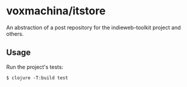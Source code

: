 # voxmachina/itstore

An abstraction of a post repository for the indieweb-toolkit project and others.

## Usage

Run the project's tests:

    $ clojure -T:build test

